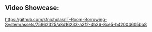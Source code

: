 ## Video Showcase: 

https://github.com/sfnicholas/IT-Room-Borrowing-System/assets/75962325/a8d16233-a3f2-4b36-8ce5-b42004605bb8

